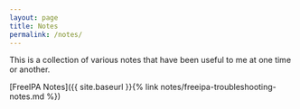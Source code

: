 ```yaml
---
layout: page
title: Notes
permalink: /notes/
---
```


This is a collection of various notes that have been useful to me at one time or another.

[FreeIPA Notes]({{ site.baseurl }}{% link notes/freeipa-troubleshooting-notes.md %})
